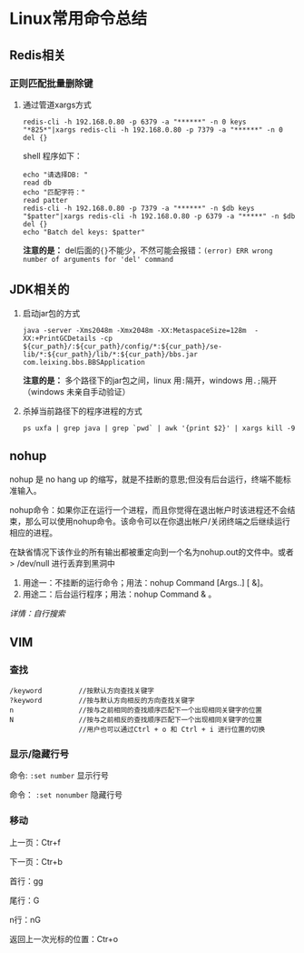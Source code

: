#		Linux常用命令总结

##		Redis相关

###		正则匹配批量删除键

1. 通过管道xargs方式

   ```shell
   redis-cli -h 192.168.0.80 -p 6379 -a "******" -n 0 keys "*825*"|xargs redis-cli -h 192.168.0.80 -p 7379 -a "******" -n 0 del {}
   ```

   shell 程序如下：

   ```shell
   echo "请选择DB: "
   read db
   echo "匹配字符："
   read patter
   redis-cli -h 192.168.0.80 -p 7379 -a "******" -n $db keys "$patter"|xargs redis-cli -h 192.168.0.80 -p 6379 -a "*****" -n $db del {}
   echo "Batch del keys: $patter"
   
   ```

   **注意的是：** del后面的`{}`不能少，不然可能会报错：`(error) ERR wrong number of arguments for 'del' command`



##		JDK相关的

1. 启动jar包的方式

   ```shell
   java -server -Xms2048m -Xmx2048m -XX:MetaspaceSize=128m  -XX:+PrintGCDetails -cp ${cur_path}/:${cur_path}/config/*:${cur_path}/se-lib/*:${cur_path}/lib/*:${cur_path}/bbs.jar com.leixing.bbs.BBSApplication
   ```

   **注意的是：** 多个路径下的jar包之间，linux 用`:`隔开，windows 用`.;`隔开（windows 未亲自手动验证）

   

2. 杀掉当前路径下的程序进程的方式

   ```shell
   ps uxfa | grep java | grep `pwd` | awk '{print $2}' | xargs kill -9
   ```



##		nohup

nohup 是 no hang up 的缩写，就是不挂断的意思;但没有后台运行，终端不能标准输入。

nohup命令：如果你正在运行一个进程，而且你觉得在退出帐户时该进程还不会结束，那么可以使用nohup命令。该命令可以在你退出帐户/关闭终端之后继续运行相应的进程。

在缺省情况下该作业的所有输出都被重定向到一个名为nohup.out的文件中。或者 > /dev/null 进行丢弃到黑洞中

1. 用途一：不挂断的运行命令；用法：nohup Command [Args..] [ &]。
2. 用途二：后台运行程序；用法：nohup Command & 。

*详情：自行搜索*



##		VIM

###		查找

```shell
/keyword         //按默认方向查找关键字
?keyword         //按与默认方向相反的方向查找关键字
n                //按与之前相同的查找顺序匹配下一个出现相同关键字的位置
N                //按与之前相反的查找顺序匹配下一个出现相同关键字的位置   　　　　　　　
				 //用户也可以通过Ctrl + o 和 Ctrl + i 进行位置的切换
```



###	显示/隐藏行号

命令:	`:set number` 显示行号

命令： `:set nonumber` 隐藏行号

###		移动

上一页：Ctr+f

下一页：Ctr+b

首行：gg

尾行：G

n行：nG

返回上一次光标的位置：Ctr+o

